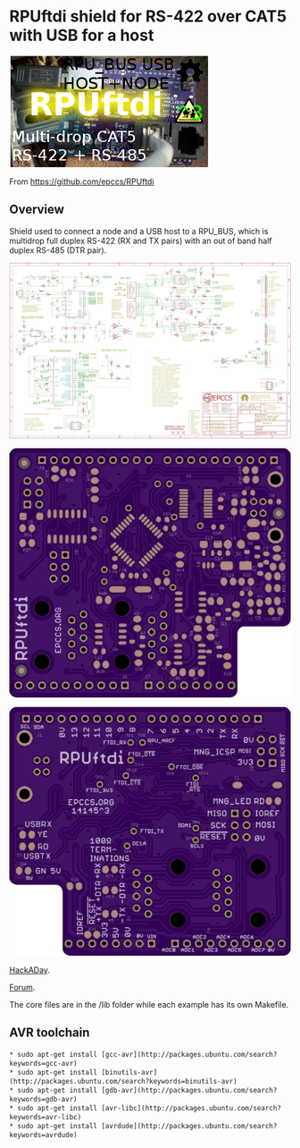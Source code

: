 # RPUftdi shield for RS-422 over CAT5 with USB for a host

![Status](https://raw.githubusercontent.com/epccs/RPUftdi/master/Hardware/status_icon.png "Status")

From <https://github.com/epccs/RPUftdi>

## Overview

Shield used to connect a node and a USB host to a RPU_BUS, which is multidrop full duplex RS-422 (RX and TX pairs) with an out of band half duplex RS-485 (DTR pair).

![Schematic](https://raw.githubusercontent.com/epccs/RPUftdi/master/Hardware/14145,Schematic.png "RPUftdi Schematic")

![Bottom](https://raw.githubusercontent.com/epccs/RPUftdi/master/Hardware/14145,Bottom.png "RPUftdi Board Bottom")

![Top](https://raw.githubusercontent.com/epccs/RPUftdi/master/Hardware/14145,Top.png "RPUftdi Board Top")

[HackADay](https://hackaday.io/project/15585-rpuftid).

[Forum](http://rpubus.org/bb/viewforum.php?f=5).

The core files are in the /lib folder while each example has its own Makefile.

## AVR toolchain

    * sudo apt-get install [gcc-avr](http://packages.ubuntu.com/search?keywords=gcc-avr)
    * sudo apt-get install [binutils-avr](http://packages.ubuntu.com/search?keywords=binutils-avr)
    * sudo apt-get install [gdb-avr](http://packages.ubuntu.com/search?keywords=gdb-avr)
    * sudo apt-get install [avr-libc](http://packages.ubuntu.com/search?keywords=avr-libc)
    * sudo apt-get install [avrdude](http://packages.ubuntu.com/search?keywords=avrdude)
